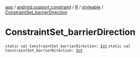 [app](../../../index.md) / [android.support.constraint](../../index.md) / [R](../index.md) / [styleable](index.md) / [ConstraintSet_barrierDirection](./-constraint-set_barrier-direction.md)

# ConstraintSet_barrierDirection

`static val ConstraintSet_barrierDirection: `[`Int`](https://kotlinlang.org/api/latest/jvm/stdlib/kotlin/-int/index.html)
`static val ConstraintSet_barrierDirection: `[`Int`](https://kotlinlang.org/api/latest/jvm/stdlib/kotlin/-int/index.html)